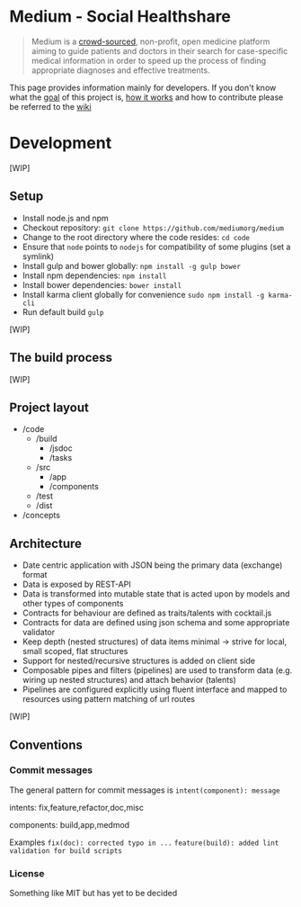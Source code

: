 Medium - Social Healthshare
======
> Medium is a [crowd-sourced](Crowdsourcing), non-profit, open medicine platform aiming to guide patients and doctors in their search for case-specific medical information in order to speed up the process of finding appropriate diagnoses and effective treatments.  

This page provides information mainly for developers. If you don't know what the [goal](https://github.com/mediumorg/medium/wiki/How-it-works) of this project is, [how it works](https://github.com/mediumorg/medium/wiki/How-it-works) and how to contribute please be referred to the [wiki](https://github.com/mediumorg/medium/wiki)


# Development
[WIP]

## Setup

* Install node.js and npm
* Checkout repository: `git clone https://github.com/mediumorg/medium`
* Change to the root directory where the code resides: `cd code`
* Ensure that `node` points to `nodejs` for compatibility of some plugins (set a symlink)
* Install gulp and bower globally: `npm install -g gulp bower`
* Install npm dependencies: `npm install`
* Install bower dependencies: `bower install`
* Install karma client globally for convenience `sudo npm install -g karma-cli`
* Run default build `gulp`

[WIP]

## The build process

[WIP]


## Project layout
* /code
  * /build
    * /jsdoc
    * /tasks
  * /src
    * /app
    * /components
  * /test
  * /dist
* /concepts

## Architecture

* Date centric application with JSON being the primary data (exchange) format
* Data is exposed by REST-API
* Data is transformed into mutable state that is acted upon by models and other types of components
* Contracts for behaviour are defined as traits/talents with cocktail.js
* Contracts for data are defined using json schema and some appropriate validator
* Keep depth (nested structures) of data items minimal -> strive for local, small scoped, flat structures
* Support for nested/recursive structures is added on client side
* Composable pipes and filters (pipelines) are used to transform data (e.g. wiring up nested structures) and attach behavior (talents)
* Pipelines are configured explicitly using fluent interface and mapped to resources using pattern matching of url routes

[WIP]

## Conventions

### Commit messages

The general pattern for commit messages is
`intent(component): message`

intents: fix,feature,refactor,doc,misc

components: build,app,medmod

Examples `fix(doc): corrected typo in ...` `feature(build): added lint validation for build scripts`


### License
 
 Something like MIT but has yet to be decided
